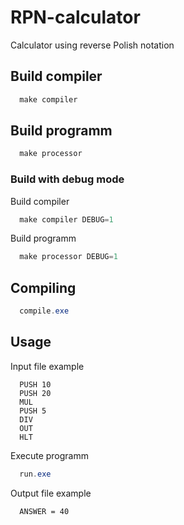 # RPN-calculator
Calculator using reverse Polish notation

## Build compiler

```powershell
  make compiler
```

## Build programm

```powershell
  make processor
```

### Build with debug mode

Build compiler
```powershell
  make compiler DEBUG=1
```

Build programm
```powershell
  make processor DEBUG=1
```

## Compiling
```powershell
  compile.exe
```

## Usage
Input file example
```text
  PUSH 10
  PUSH 20
  MUL
  PUSH 5
  DIV
  OUT
  HLT
```

Execute programm
```powershell
  run.exe
```

Output file example
```text
  ANSWER = 40
```
